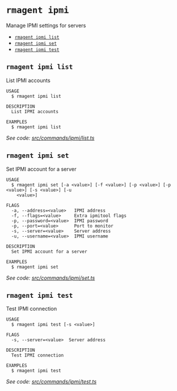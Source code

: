 `rmagent ipmi`
==============

Manage IPMI settings for servers

* [`rmagent ipmi list`](#rmagent-ipmi-list)
* [`rmagent ipmi set`](#rmagent-ipmi-set)
* [`rmagent ipmi test`](#rmagent-ipmi-test)

## `rmagent ipmi list`

List IPMI accounts

```
USAGE
  $ rmagent ipmi list

DESCRIPTION
  List IPMI accounts

EXAMPLES
  $ rmagent ipmi list
```

_See code: [src/commands/ipmi/list.ts](https://github.com/RackManage/agent/blob/v0.0.3/src/commands/ipmi/list.ts)_

## `rmagent ipmi set`

Set IPMI account for a server

```
USAGE
  $ rmagent ipmi set [-a <value>] [-f <value>] [-p <value>] [-p <value>] [-s <value>] [-u
    <value>]

FLAGS
  -a, --address=<value>   IPMI address
  -f, --flags=<value>     Extra ipmitool flags
  -p, --password=<value>  IPMI password
  -p, --port=<value>      Port to monitor
  -s, --server=<value>    Server address
  -u, --username=<value>  IPMI username

DESCRIPTION
  Set IPMI account for a server

EXAMPLES
  $ rmagent ipmi set
```

_See code: [src/commands/ipmi/set.ts](https://github.com/RackManage/agent/blob/v0.0.3/src/commands/ipmi/set.ts)_

## `rmagent ipmi test`

Test IPMI connection

```
USAGE
  $ rmagent ipmi test [-s <value>]

FLAGS
  -s, --server=<value>  Server address

DESCRIPTION
  Test IPMI connection

EXAMPLES
  $ rmagent ipmi test
```

_See code: [src/commands/ipmi/test.ts](https://github.com/RackManage/agent/blob/v0.0.3/src/commands/ipmi/test.ts)_
